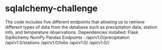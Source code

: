 # sqlalchemy-challenge
The code includes five different endpoints that allowing us to retrieve different types of data from the database such as precipitation data, station info, and temperature observations. 
Dependencies installed: Flask SqlAlchemy NumPy Pandas
Endpoints : /api/v1.0/precipitation
            /api/v1.0/stations
            /api/v1.0/tobs
            /api/v1.0/<start> 
            /api/v1.0/<start>/<end>
